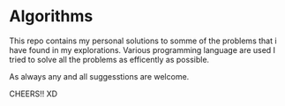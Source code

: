 # Algorithms
This repo contains my personal solutions to  somme of the problems that i have found in my explorations.
Various programming language are used 
I tried to solve all the problems as efficently as possible.

As always any and all suggesstions are welcome.

CHEERS!! XD
